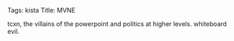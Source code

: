 Tags: kista
Title: MVNE
  
tcxn, the villains of the powerpoint and politics at higher levels. whiteboard evil.